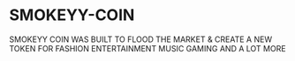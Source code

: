 # SMOKEYY-COIN
SMOKEYY COIN WAS BUILT TO FLOOD THE MARKET &amp; CREATE A NEW TOKEN FOR FASHION ENTERTAINMENT MUSIC GAMING AND A LOT MORE

